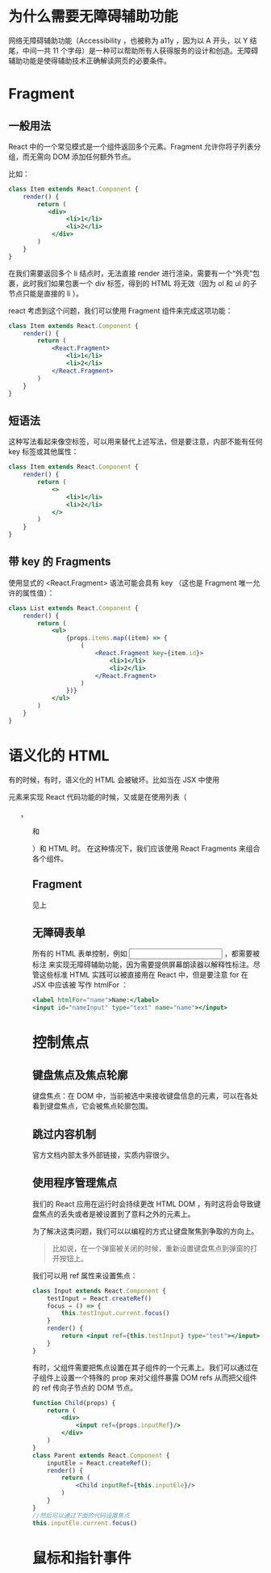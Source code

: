 # 为什么需要无障碍辅助功能

网络无障碍辅助功能（Accessibility ，也被称为  a11y ，因为以 A 开头，以 Y 结尾，中间一共 11 个字母）是一种可以帮助所有人获得服务的设计和创造。无障碍辅助功能是使得辅助技术正确解读网页的必要条件。



#  Fragment 

## 一般用法

React 中的一个常见模式是一个组件返回多个元素。Fragment 允许你将子列表分组，而无需向 DOM 添加任何额外节点。

比如：

```jsx
class Item extends React.Component {
    render() {
        return (
           <div>
                <li>1</li>
                <li>2</li>
            </div>
        )
    }
}
```

在我们需要返回多个 li 结点时，无法直接 render 进行渲染，需要有一个“外壳”包裹，此时我们如果包裹一个 div 标签，得到的 HTML 将无效（因为 ol 和 ul 的子节点只能是直接的 li ）。

react 考虑到这个问题，我们可以使用 Fragment 组件来完成这项功能：

```jsx
class Item extends React.Component {
    render() {
        return (
        	<React.Fragment>
                <li>1</li>
                <li>2</li>
            </React.Fragment>
        )
    }
}
```

## 短语法

这种写法看起来像空标签，可以用来替代上述写法，但是要注意，内部不能有任何 key 标签或其他属性：

```jsx
class Item extends React.Component {
    render() {
        return (
        	<>
                <li>1</li>
                <li>2</li>
            </>
        )
    }
}
```

## 带 key 的 Fragments 

使用显式的 <React.Fragment> 语法可能会具有 key （这也是 Fragment 唯一允许的属性值）：

```jsx
class List extends React.Component {
    render() {
        return (
        	<ul>
                {props.items.map((item) => {
                    (
                        <React.Fragment key={item.id}>
                            <li>1</li>
                            <li>2</li>
                        </React.Fragment>
                    )
                })}
            </ul>
        )
    }
}
```





# 语义化的 HTML 

有的时候，有时，语义化的 HTML 会被破坏。比如当在 JSX 中使用  <div>  元素来实现 React 代码功能的时候，又或是在使用列表（ <ol> ，  <ul>  和  <dl> ）和 HTML  <table>  时。 在这种情况下，我们应该使用 React Fragments 来组合各个组件。

##  Fragment 

见上

## 无障碍表单

所有的 HTML 表单控制，例如 <input> ，都需要被标注 <label> 来实现无障碍辅助功能，因为需要提供屏幕朗读器以解释性标注。尽管这些标准 HTML 实践可以被直接用在 React 中，但是要注意 for 在 JSX 中应该被 写作 htmlFor ：

```jsx
<label htmlFor="name">Name:</label>
<input id="nameInput" type="text" name="name"></input>
```



# 控制焦点

## 键盘焦点及焦点轮廓

键盘焦点：在 DOM 中，当前被选中来接收键盘信息的元素，可以在各处看到键盘焦点，它会被焦点轮廓包围。

## 跳过内容机制

官方文档内部太多外部链接，实质内容很少。

## 使用程序管理焦点

我们的 React 应用在运行时会持续更改 HTML DOM ，有时这将会导致键盘焦点的丢失或者是被设置到了意料之外的元素上。

为了解决这类问题，我们可以以编程的方式让键盘聚焦到争取的方向上。

> 比如说，在一个弹窗被关闭的时候，重新设置键盘焦点到弹窗的打开按钮上。

我们可以用 ref 属性来设置焦点：

```jsx
class Input extends React.Component {
    testInput = React.createRef()
	focus = () => {
        this.testInput.current.focus()
    }
	render() {
        return <input ref={this.testInput} type="test"></input>
    }
}
```

有时，父组件需要把焦点设置在其子组件的一个元素上。我们可以通过在子组件上设置一个特殊的 prop 来对父组件暴露 DOM refs 从而把父组件的 ref 传向子节点的 DOM 节点。

```jsx
function Child(props) {
    return (
    	<div>
            <input ref={props.inputRef}/>
        </div>
    )
}
class Parent extends React.Component {
    inputEle = React.createRef();
	render() {
        return (
        	<Child inputRef={this.inputEle}/>
        )
    }
}
//然后可以通过下面的代码设置焦点
this.inputEle.current.focus()
```



# 鼠标和指针事件

